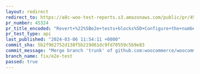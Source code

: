 ```yaml
---
layout: redirect
redirect_to: https://a8c-woo-test-reports.s3.amazonaws.com/public/pr/45324/api/index.html
pr_number: 45324
pr_title_encoded: "Revert+%22%5Be2e+tests+blocks%5D+Configure+the+number+of+shards+for+each+ma%E2%80%A6"
pr_test_type: api
last_published: "2024-03-06 11:54:11 +0000"
commit_sha: 5b2f962752d138f5b219d61dc9fd70559c5b9e83
commit_message: "Merge branch 'trunk' of github.com:woocommerce/woocommerce into fix/e…"
branch_name: fix/e2e-test
passed: true
---
```


